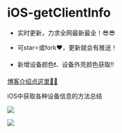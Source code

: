 # iOS-getClientInfo

* 实时更新，力求全网最新最全！😎😎
* 可star⭐️或fork♥️，更新就会有推送！

* 新增设备颜色❗️、设备外壳颜色获取‼️

[博客介绍点这里🤗🤗](http://www.jianshu.com/p/b23016bb97af)

iOS中获取各种设备信息的方法总结

![](https://github.com/PengfeiWang666/iOS-getClientInfo/blob/master/ClientTest/ReadMeResource/guide0.png)

![](https://github.com/PengfeiWang666/iOS-getClientInfo/blob/master/ClientTest/ReadMeResource/guide1png)


